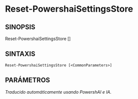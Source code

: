 ﻿---
external help file: powershai-help.xml
schema: 2.0.0
powershai: true
---

# Reset-PowershaiSettingsStore

## SINOPSIS <!--!= @#Synop !-->

Reset-PowershaiSettingsStore [<CommonParameters>]


## SINTAXIS <!--!= @#Syntax !-->

```
Reset-PowershaiSettingsStore [<CommonParameters>]
```

## PARÁMETROS <!--!= @#Params !-->


<!--PowershaiAiDocBlockStart-->
_Traducido automáticamente usando PowershAI e IA._
<!--PowershaiAiDocBlockEnd-->
